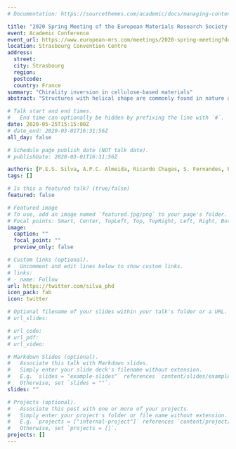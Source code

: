 ```yaml
---
# Documentation: https://sourcethemes.com/academic/docs/managing-content/

title: "2020 Spring Meeting of the European Materials Research Society (E-MRS)"
event: Academic Conference
event_url: https://www.european-mrs.com/meetings/2020-spring-meeting?destination=node/2129
location: Strasbourg Convention Centre
address:
  street:
  city: Strasbourg
  region:
  postcode:
  country: France
summary: "Chirality inversion in cellulose-based materials"
abstract: "Structures with helical shape are commonly found in nature at many scales, ranging from plant tendrils to molecules. Many organisms take advantage of the helical shape to fold, propel and assemble in a “smart” way. For instance, seeds of Erodium use a peculiar mechanism to seed dispersal. Seeds have the capability of drilling in the ground by undertaking several cycles of winding and unwinding. In animals, the cuticula of some beetles exhibits an iridescent cholesteric structure with a selective reflection of left circularly polarised light and transmission of right circularly polarised (RCP) light. Inspired by how helicity arises in nature, we investigated the mechanisms ruling the shaping of structures, which can find potential applications in micro and nanorobotics, soft-electronics and nanophotonics."

# Talk start and end times.
#   End time can optionally be hidden by prefixing the line with `#`.
date: 2020-05-25T15:15:00Z
# date_end: 2020-03-01T16:31:56Z
all_day: false

# Schedule page publish date (NOT talk date).
# publishDate: 2020-03-01T16:31:56Z

authors: [P.E.S. Silva, A.P.C. Almeida, Ricardo Chagas, S. Fernandes, P.L. Almeida, M.H. Godinho]
tags: []

# Is this a featured talk? (true/false)
featured: false

# Featured image
# To use, add an image named `featured.jpg/png` to your page's folder. 
# Focal points: Smart, Center, TopLeft, Top, TopRight, Left, Right, BottomLeft, Bottom, BottomRight.
image:
  caption: ""
  focal_point: ""
  preview_only: false

# Custom links (optional).
#   Uncomment and edit lines below to show custom links.
# links:
# - name: Follow
url: https://twitter.com/silva_phd
icon_pack: fab
icon: twitter

# Optional filename of your slides within your talk's folder or a URL.
# url_slides:

# url_code:
# url_pdf:
# url_video:

# Markdown Slides (optional).
#   Associate this talk with Markdown slides.
#   Simply enter your slide deck's filename without extension.
#   E.g. `slides = "example-slides"` references `content/slides/example-slides.md`.
#   Otherwise, set `slides = ""`.
slides: ""

# Projects (optional).
#   Associate this post with one or more of your projects.
#   Simply enter your project's folder or file name without extension.
#   E.g. `projects = ["internal-project"]` references `content/project/deep-learning/index.md`.
#   Otherwise, set `projects = []`.
projects: []
---
```

